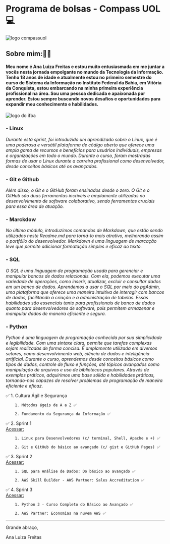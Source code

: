 # Programa de bolsas - Compass UOL 💻

![logo compassuol](https://event.bigfestival.com.br/rails/active_storage/representations/redirect/eyJfcmFpbHMiOnsibWVzc2FnZSI6IkJBaHBBc04rIiwiZXhwIjpudWxsLCJwdXIiOiJibG9iX2lkIn19--330bceb5a42ed9b38ad637ec65e6bcd648649356/eyJfcmFpbHMiOnsibWVzc2FnZSI6IkJBaDdCem9MWm05eWJXRjBTU0lJY0c1bkJqb0dSVlE2QzNKbGMybDZaVWtpRERNd01IZ3pNREFHT3daVSIsImV4cCI6bnVsbCwicHVyIjoidmFyaWF0aW9uIn19--74e4d4b7024568b18828709eb3ea389cd70ee865/LogoBlack.png)

## **Sobre mim:👩‍💻**

#### Meu nome é Ana Luiza Freitas e estou muito entusiasmada em me juntar a vocês nesta jornada empolgante no mundo da Tecnologia da Informação. Tenho 18 anos de idade e atualmente estou no primeiro semestre do curso de Sistema da Informação no Instituto Federal da Bahia, em Vitória da Conquista, estou embarcando na minha primeira experiência profissional na área. Sou uma pessoa dedicada e apaixonada por aprender. Estou sempre buscando novos desafios e oportunidades para expandir meu conhecimento e habilidades.

![logo do ifba](https://th.bing.com/th/id/R.61d27988c60c58469c44623a52f0fb33?rik=bUFiAWutZ5rSFQ&riu=http%3a%2f%2f1.bp.blogspot.com%2f-L5roZkPs9vg%2fUEvyIkOzE2I%2fAAAAAAAAAvg%2f-sV2SClQJ4c%2fs1600%2fIFBA.png&ehk=41yQUi%2bwKzztnblVPETBQTlBs7WUpXfFMuG6ptkc0Rs%3d&risl=&pid=ImgRaw&r=0)

### - Linux

_Durante está sprint, foi introduzido um aprendizado sobre o Linux, que é uma poderosa e versátil plataforma de código aberto que oferece uma ampla gama de recursos e benefícios para usuários individuais, empresas e organizações em todo o mundo. Durante o curso, foram mostradas formas de usar o Linux durante a carreira profissional como desenvolvedor, desde conceitos básicos até os avançados._

### - Git e Github

_Além disso, o Git e o GitHub foram ensinados desde o zero. O Git e o GitHub são duas ferramentas incríveis e amplamente utilizadas no desenvolvimento de software colaborativo, sendo ferramentas cruciais para essa área de atuação._

### - Marckdow

_No último módulo, introduzimos comandos de Markdown, que estão sendo utilizados neste Readme.md para torná-lo mais atrativo, melhorando assim o portfólio do desenvolvedor. Markdown é uma linguagem de marcação leve que permite adicionar formatação simples e eficaz ao texto._

###  -  SQL

_O SQL é uma linguagem de programação usada para gerenciar e manipular bancos de dados relacionais. Com ela, podemos executar uma variedade de operações, como inserir, atualizar, excluir e consultar dados em um banco de dados. Aprendemos a usar o SQL por meio do pgAdmin, uma plataforma que oferece uma maneira intuitiva de interagir com bancos de dados, facilitando a criação e a administração de tabelas. Essas habilidades são essenciais tanto para profissionais de banco de dados quanto para desenvolvedores de software, pois permitem armazenar e manipular dados de maneira eficiente e segura._

### -  Python

_Python é uma linguagem de programação conhecida por sua simplicidade e legibilidade. Com uma sintaxe clara, permite que tarefas complexas sejam realizadas de forma concisa. É amplamente utilizada em diversos setores, como desenvolvimento web, ciência de dados e inteligência artificial. Durante o curso, aprendemos desde conceitos básicos como tipos de dados, controle de fluxo e funções, até tópicos avançados como manipulação de arquivos e uso de bibliotecas populares. Através de exemplos práticos, adquirimos uma base sólida e habilidades práticas, tornando-nos capazes de resolver problemas de programação de maneira eficiente e eficaz._


  ✅ 1. Cultura Ágil e Segurança 

        1. Métodos ágeis de A a Z ✅

        2. Fundamento da Segurança da Informação ✅

  ✅ 2. Sprint 1  
  [Acessar:](https://github.com/analuizafreitasbs/Sprint/tree/main/Sprint1)

        1. Linux para Desenvolvedores (c/ terminal, Shell, Apache e +) ✅

        2. Git e GitHub do básico ao avançado (c/ gist e GitHub Pages) ✅

  ✅ 3. Sprint 2  
  [Acessar:](https://github.com/analuizafreitasbs/Sprint/tree/main/Sprint2)

        1. SQL para Análise de Dados: Do básico ao avançado ✅

        2. AWS Skill Builder - AWS Partner: Sales Accreditation ✅

  ✅ 4. Sprint 3  
  [Acessar:](https://github.com/analuizafreitasbs/Sprint/tree/main/Sprint3)

        1. Python 3 - Curso Completo do Básico ao Avançado ✅

        2. AWS Partner: Economias na nuvem AWS ✅

 ______________________________________________________________________________________

  Grande abraço,

Ana Luiza Freitas
